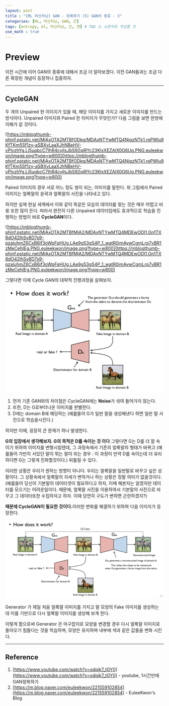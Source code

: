 ```yaml
---
layout: post
title : "[ML 머신러닝] GAN - 정복하기 (5) GAN의 종류 - 3"
categories: [ML, 머신러닝, GAN, 간]
tags: [entropy, ml, 머신러닝, 간, 갠] # TAG 는 소문자로 작성할 것
use_math : true
---
```


# **Preview**

이전 시간에 이어 GAN의 종류에 대해서 조금 더 알아보겠다. 이전 GAN들과는 조금 다른 확장된 개념이 등장하니 집중하자.

---

## **CycleGAN**

두 개의 Unpaired 한 이미지가 있을 때, 해당 이미지를 가지고 새로운 이미지를 만드는 방식이다.
Unpaired 이미지와 Paired 한 이미지가 무엇인가?
다음 그림을 보면 한방에 이해가 갈 것이다.

![https://mblogthumb-phinf.pstatic.net/MjAxOTA2MTBfODkg/MDAxNTYwMTQ4NjgzNTk1.rePWlu9KfTKm5Sf1zy-aSBXvLaaXJhNBeHV-vPlvzhYg.Lj5uqbcC7IhR4cyjIsJbS92qiRYc23KlxXEZAlX0G6Ug.PNG.euleekwon/image.png?type=w800](https://mblogthumb-phinf.pstatic.net/MjAxOTA2MTBfODkg/MDAxNTYwMTQ4NjgzNTk1.rePWlu9KfTKm5Sf1zy-aSBXvLaaXJhNBeHV-vPlvzhYg.Lj5uqbcC7IhR4cyjIsJbS92qiRYc23KlxXEZAlX0G6Ug.PNG.euleekwon/image.png?type=w800)

Paired 이미지의 경우 서로 어느 정도 쌍이 되는, 이미지를 말한다. 위 그림에서 Paired 이미지는 얼룩말의 윤곽과 얼룩말의 사진을 나타내고 있다. 

하지만 실제 현실 세계에서 이와 같이 똑같은 모습의 데이터를 찾는 것은 매우 어렵고 비용 또한 많이 든다. 따라서 완전히 다른 Unpaired 데이터임에도 효과적으로 학습을 진행하는 방법이 바로 **CycleGAN**이다.

![https://mblogthumb-phinf.pstatic.net/MjAxOTA2MTBfMjA2/MDAxNTYwMTQ4MDEwODI1.Gn1TX8dO42lhSv8D7s9-pzaluhmZ6CxB6if3oWpFqHUg.LAe9g53gS4P_1_watR0imAywCgmLrp7vBR1zMeCehIEg.PNG.euleekwon/image.png?type=w800](https://mblogthumb-phinf.pstatic.net/MjAxOTA2MTBfMjA2/MDAxNTYwMTQ4MDEwODI1.Gn1TX8dO42lhSv8D7s9-pzaluhmZ6CxB6if3oWpFqHUg.LAe9g53gS4P_1_watR0imAywCgmLrp7vBR1zMeCehIEg.PNG.euleekwon/image.png?type=w800)

그렇다면 이제 Cycle GAN의 대략적 진행과정을 살펴보자.

![사이클간](/imgs/gan/digang%202022-03-08%20오후%2010.04.35.png)

1. 먼저 기존 GAN와의 차이점은 CycleGAN에는 **Noise**가 섞여 들어가지 않는다.
2. 또한, D는 G로부터나온 이미지를 판별한다.
3. D에는 domain B에 해당하는 (예를들어 G가 일반 말을 생성해낸다 하면 일반 말 사진으로 학습을시킨다.)

하지만 이때, 굉장히 큰 문제가 하나 발생한다.

<span class="custom_underline">**G의 입장에서 생각해보자. G의 목적은 D를 속이는 것 이다**</span> 그렇다면 G는 D를 더 잘 속이기 위하여 이미지를 변형시킬텐데, 그 과정속에서 기존의 얼룩말의 형태가 바뀌고 (예를들어 가만히 서있던 말이 뛰는 말이 되는 경우 : 이 과정이 만약 D를 속이는데 더 유리하다면 G는 그렇게 진화할것이다.) 뒤틀릴 수 있다. 

이러한 상황은 우리가 원하는 방향이 아니다. 우리는 얼룩말을 일반말로 바꾸고 싶은 상황이다. 그 상황속에서 얼룩말의 자세가 변하거나 하는 상황은 정말 의미가 없을것이다. (예를들어 당신이 기본말의 데이터셋이 필요하다고 하자, 이때 해본자는 알겠지만 데이터를 모으기는 어려운일이다. 때문에, 얼룩말 사진을 이용하여서 기본말의 사진으로 바꾸고 그 데이터또한 수집하자고 하자. 이때 당연히 구도가 변하면 곤란하겠지?)

<span class="custom_underline">**때문에 CycleGAN이 필요한 것이다.**</span>이러한 변화를 해결하기 위하여 다음 이미지가 등장한다.

![사이클간2](/imgs/gan/digang%202022-03-08%20오후%2010.15.54.png)

Generator 가 제일 처음 얼룩말 이미지를 가지고 말 모양의 Fake 이미지를 생성하는 데 이를 기반으로 다시 얼룩말 이미지를 생성해 보게 한다.

이렇게 함으로써 Generator 은 마구잡이로 모양을 변경할 경우 다시 얼룩말 이미지로 돌아오기 힘들다는 것을 학습하며, 모양은 유지하며 내부에 색과 같은 값들을 변화 시킨다.

---
## **Reference**

1. [https://www.youtube.com/watch?v=odpjk7_tGY0](https://www.youtube.com/watch?v=odpjk7_tGY0) - youtube, 1시간만에 GAN정복하기
2. [https://m.blog.naver.com/euleekwon/221559102854](https://m.blog.naver.com/euleekwon/221559102854) - EuleeKwon's Blog
